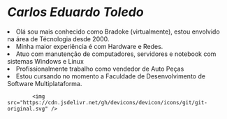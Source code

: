 <H1><i>Carlos Eduardo Toledo</i></H1>

<li>Olá sou mais conhecido como Bradoke (virtualmente), estou envolvido na área de Técnologia desde 2000.</li>
<li>Minha maior experiência é com Hardware e Redes.</li>
<li>Atuo com manutenção de computadores, servidores e notebook com sistemas Windows e Linux</li>
<li>Profissionalmente trabalho como vendedor de Auto Peças</li>
<li>Estou cursando no momento a Faculdade de Desenvolvimento de Software Multiplataforma.</li>

            <img src="https://cdn.jsdelivr.net/gh/devicons/devicon/icons/git/git-original.svg" />
          
